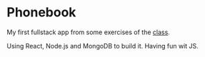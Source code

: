 # Phonebook

My first fullstack app from some exercises of the [class](https://fullstackopen.com/en/part3).

Using React, Node.js and MongoDB to build it. Having fun wit JS.